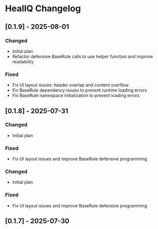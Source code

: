 # HealIQ Changelog

## [0.1.9] - 2025-08-01

### Changed
- Initial plan
- Refactor defensive BaseRule calls to use helper function and improve readability

### Fixed
- Fix UI layout issues: header overlap and content overflow
- Fix BaseRule dependency issues to prevent runtime loading errors
- Fix BaseRule namespace initialization to prevent loading errors

## [0.1.8] - 2025-07-31

### Changed
- Initial plan

### Fixed
- Fix UI layout issues and improve BaseRule defensive programming

### Changed
- Initial plan

### Fixed
- Fix UI layout issues and improve BaseRule defensive programming

## [0.1.7] - 2025-07-30
